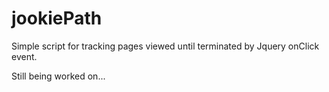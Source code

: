 # jookiePath
Simple script for tracking pages viewed until terminated by Jquery onClick event.

Still being worked on...
